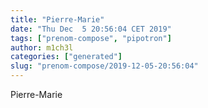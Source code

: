 ```yaml
---
title: "Pierre-Marie"
date: "Thu Dec  5 20:56:04 CET 2019"
tags: ["prenom-compose", "pipotron"]
author: m1ch3l
categories: ["generated"]
slug: "prenom-compose/2019-12-05-20:56:04"
---
```


Pierre-Marie
